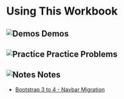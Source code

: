 # Using This Workbook

## ![Demos](./images/code.png) Demos

## ![Practice](./images/tasks.png) Practice Problems

## ![Notes](./images/level.png) Notes

- [Bootstrap 3 to 4 - Navbar Migration](./bootstrap.md)
